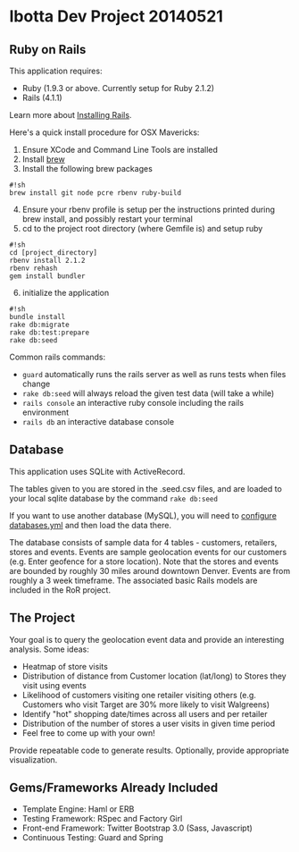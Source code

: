 Ibotta Dev Project 20140521
=========

Ruby on Rails
---

This application requires:

* Ruby (1.9.3 or above. Currently setup for Ruby 2.1.2)
* Rails (4.1.1)

Learn more about [Installing Rails](http://railsapps.github.io/installing-rails.html).

Here's a quick install procedure for OSX Mavericks:

1. Ensure XCode and Command Line Tools are installed
2. Install [brew](http://brew.sh/)
3. Install the following brew packages
```
#!sh
brew install git node pcre rbenv ruby-build
```
4. Ensure your rbenv profile is setup per the instructions printed during brew install, and possibly restart your terminal
5. cd to the project root directory (where Gemfile is) and setup ruby
```
#!sh
cd [project_directory]
rbenv install 2.1.2
rbenv rehash
gem install bundler
```
6. initialize the application
```
#!sh
bundle install
rake db:migrate
rake db:test:prepare
rake db:seed
```

Common rails commands:
* ```guard``` automatically runs the rails server as well as runs tests when files change
* ```rake db:seed``` will always reload the given test data (will take a while)
* ```rails console``` an interactive ruby console including the rails environment
* ```rails db``` an interactive database console


Database
---

This application uses SQLite with ActiveRecord.

The tables given to you are stored in the .seed.csv files, and are loaded to your local sqlite database by the command ```rake db:seed```

If you want to use another database (MySQL), you will need to [configure databases.yml](http://edgeguides.rubyonrails.org/configuring.html#configuring-a-database) and then load the data there.

The database consists of sample data for 4 tables - customers, retailers, stores and events. Events are sample geolocation events for our customers (e.g. Enter geofence for a store location). Note that the stores and events are bounded by roughly 30 miles around downtown Denver. Events are from roughly a 3 week timeframe. The associated basic Rails models are included in the RoR project. 


The Project
---
Your goal is to query the geolocation event data and provide an interesting analysis. Some ideas:
* Heatmap of store visits
* Distribution of distance from Customer location (lat/long) to Stores they visit using events
* Likelihood of customers visiting one retailer visiting others (e.g. Customers who visit Target are 30% more likely to visit Walgreens)
* Identify "hot" shopping date/times across all users and per retailer
* Distribution of the number of stores a user visits in given time period
* Feel free to come up with your own!

Provide repeatable code to generate results. Optionally, provide appropriate visualization.


Gems/Frameworks Already Included
---
* Template Engine: Haml or ERB
* Testing Framework: RSpec and Factory Girl
* Front-end Framework: Twitter Bootstrap 3.0 (Sass, Javascript)
* Continuous Testing: Guard and Spring

